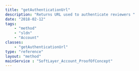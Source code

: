 ```yaml
---
title: "getAuthenticationUrl"
description: "Returns URL used to authenticate reviewers "
date: "2018-02-12"
tags:
    - "method"
    - "sldn"
    - "Account"
classes:
    - "getAuthenticationUrl"
type: "reference"
layout: "method"
mainService : "SoftLayer_Account_ProofOfConcept"
---
```

